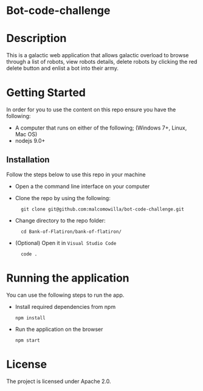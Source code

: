 # Bot-code-challenge


# Description
This is a galactic web application that allows galactic overload to browse through a list of robots, view robots details, delete robots by clicking the red delete button and enlist a bot into their army.




# Getting Started
In order for you to use the content on this repo ensure you have the following:

- A computer that runs on either of the following; (Windows 7+, Linux, Mac OS)
- nodejs 9.0+

## Installation

Follow the steps below to use this repo in your machine

- Open a the command line interface on your computer
- Clone the repo by using the following:

        git clone git@github.com:malcomowilla/bot-code-challenge.git

- Change directory to the repo folder:

        cd Bank-of-Flatiron/bank-of-flatiron/

- (Optional) Open it in ``Visual Studio Code``

        code .


# Running the application

 You can use the following steps to run the app.

- Install required dependencies from npm

      npm install
- Run the application on the browser

      npm start


# License
The project is licensed under Apache 2.0.